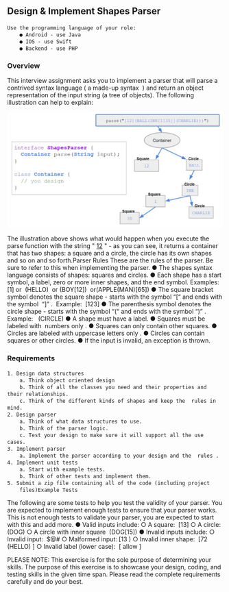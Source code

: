 ## Design & Implement Shapes Parser
    Use the programming language of your role:
        ● Android - use Java
        ● IOS - use Swift
        ● Backend - use PHP

### Overview
This interview assignment asks you to implement a parser that will parse a contrived syntax
language (​ a made-up syntax ​ ) and return an object representation of the input string (a tree of
objects). The following illustration can help to explain:


![Assignment](hava.jpg)


The illustration above shows what would happen when you execute the parse function with the
string "​ [12](BALL(INK[1[35]](CHARLIE)))​ " - as you can see, it returns a container that
has two shapes: a square and a circle, the circle has its own shapes and so on and so forth.Parser Rules
These are the rules of the parser. Be sure to refer to this when implementing the parser.
    ● The shapes syntax language consists of shapes: squares and circles.
    ● Each shape has a start symbol, a label, zero or more inner shapes, and the end symbol.
        Examples: ​ ​ [1]​ or ​ (HELLO) ​ or​ (BOY[12]) ​ or​ (APPLE(MAN)[65])
    ● The square bracket symbol denotes the square shape - starts with the symbol​ “[“​ and
        ends with the symbol ​ “]”​ . ​ Example: ​ ​ [123]
    ● The parenthesis symbol denotes the circle shape - starts with the symbol​ “(“​ and ends
        with the symbol​ “)”​ . ​ Example: ​ ​ (CIRCLE)
    ● A shape must have a label.
    ● Squares must be labeled with ​ numbers only​ .
    ● Squares can only contain other squares.
    ● Circles are labeled with ​ uppercase letters only​ .
    ● Circles can contain squares or other circles.
    ● If the input is invalid, an exception is thrown.

### Requirements
    1. Design data structures
        a. Think object oriented design
        b. Think of all the classes you need and their properties and their relationships.
        c. Think of the different kinds of shapes and keep the ​ rules​ in mind.
    2. Design parser
        a. Think of what data structures to use.
        b. Think of the parser logic.
        c. Test your design to make sure it will support all the use cases.
    3. Implement parser
        a. Implement the parser according to your design and the ​ rules​ .
    4. Implement unit tests
        a. Start with example tests.
        b. Think of other tests and implement them.
    5. Submit a zip file containing all of the code (including project
        files)Example Tests

The following are some tests to help you test the validity of your parser. You are expected to
implement enough tests to ensure that your parser works. This is not enough tests to validate
your parser, you are expected to start with this and add more.
    ● Valid inputs include:
        ○ A square: ​ [13]
        ○ A circle: ​ (DOG)
        ○ A circle with inner square ​ (DOG[15])
    ● Invalid inputs include:
        ○ Invalid input: ​ $@#
        ○ Malformed input:​ [13​ )
        ○ Invalid inner shape: ​ [72​ (HELLO)​ ]
        ○ Invalid label (lower case): ​ [ ​ allow​ ]

PLEASE NOTE: This exercise is for the sole purpose of determining your skills. The
purpose of this exercise is to showcase your design, coding, and testing skills in the
given time span. Please read the complete requirements carefully and do your best.
